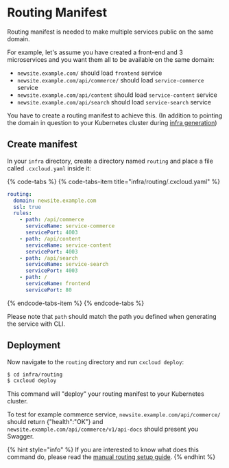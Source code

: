 # Routing Manifest

Routing manifest is needed to make multiple services public on the same domain.

For example, let's assume you have created a front-end and 3 microservices and you want them all to be available on the same domain:

* `newsite.example.com/` should load `frontend` service
* `newsite.example.com/api/commerce/` should load `service-commerce` service
* `newsite.example.com/api/content` should load `service-content` service
* `newsite.example.com/api/search` should load `service-search` service

You have to create a routing manifest to achieve this. \(In addition to pointing the domain in question to your Kubernetes cluster during [infra generation](generating-infrastructure.md#configuring-a-domain-for-your-online-service)\)

## Create manifest

In your `infra` directory, create a directory named `routing` and place a file called `.cxcloud.yaml` inside it:

{% code-tabs %}
{% code-tabs-item title="infra/routing/.cxcloud.yaml" %}
```yaml
routing:
  domain: newsite.example.com
  ssl: true
  rules:
    - path: /api/commerce
      serviceName: service-commerce
      servicePort: 4003
    - path: /api/content
      serviceName: service-content
      servicePort: 4003
    - path: /api/search
      serviceName: service-search
      servicePort: 4003
    - path: /
      serviceName: frontend
      servicePort: 80
```
{% endcode-tabs-item %}
{% endcode-tabs %}

Please note that `path` should match the path you defined when generating the service with CLI.

## Deployment

Now navigate to the `routing` directory and run `cxcloud deploy`:

```bash
$ cd infra/routing
$ cxcloud deploy
```

This command will "deploy" your routing manifest to your Kubernetes cluster. 

To test for example commerce service,  `newsite.example.com/api/commerce/` should return {"health":"OK"} and `newsite.example.com/api/commerce/v1/api-docs` should present you Swagger. 

{% hint style="info" %}
If you are interested to know what does this command do, please read the [manual routing setup guide](../guidelines-for-custom-services/manually-defining-routing.md).
{% endhint %}



